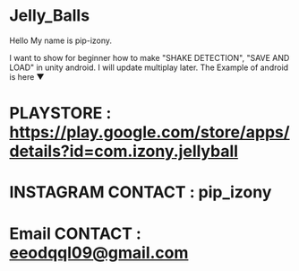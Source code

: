 # Jelly_Balls
Hello My name is pip-izony.

I want to show for beginner  how to make "SHAKE DETECTION", "SAVE AND LOAD" in unity android.
I will update multiplay later.
The Example of android is here ▼
# PLAYSTORE : https://play.google.com/store/apps/details?id=com.izony.jellyball
#
#
# INSTAGRAM CONTACT : pip_izony
# Email CONTACT : eeodqql09@gmail.com
